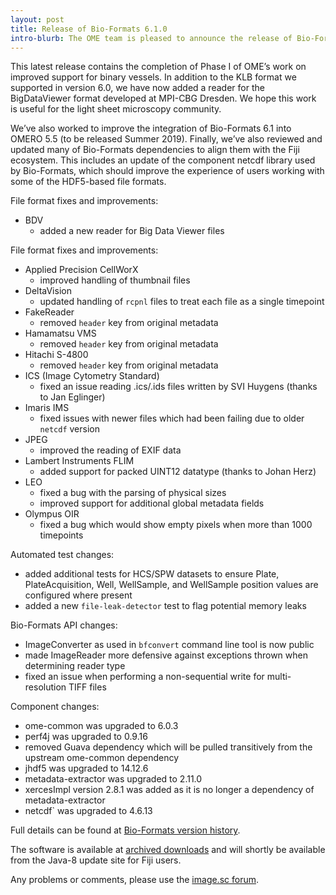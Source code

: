 ```yaml
---
layout: post
title: Release of Bio-Formats 6.1.0
intro-blurb: The OME team is pleased to announce the release of Bio-Formats 6.1.0
---
```


This latest release contains the completion of Phase I of OME’s work on improved support for binary vessels. In addition to the KLB format we supported in version 6.0, we have now added a reader for the BigDataViewer format developed at MPI-CBG Dresden. We hope this work is useful for the light sheet microscopy community.
 
We’ve also worked to improve the integration of Bio-Formats 6.1 into OMERO 5.5 (to be released Summer 2019). Finally, we’ve also reviewed and updated many of Bio-Formats dependencies to align them with the Fiji ecosystem.  This includes an update of the component netcdf library used by Bio-Formats, which should improve the experience of users working with some of the HDF5-based file formats.

 
File format fixes and improvements:

* BDV
  * added a new reader for Big Data Viewer files

File format fixes and improvements:

* Applied Precision CellWorX
  * improved handling of thumbnail files
* DeltaVision
  * updated handling of `rcpnl` files to treat each file as a single timepoint
* FakeReader
  * removed `header` key from original metadata
* Hamamatsu VMS
  * removed `header` key from original metadata
* Hitachi S-4800
  * removed `header` key from original metadata
* ICS (Image Cytometry Standard)
  * fixed an issue reading .ics/.ids files written by SVI Huygens (thanks to Jan Eglinger)
* Imaris IMS
  * fixed issues with newer files which had been failing due to older `netcdf` version
* JPEG
  * improved the reading of EXIF data
* Lambert Instruments FLIM
  * added support for packed UINT12 datatype (thanks to Johan Herz)
* LEO
  * fixed a bug with the parsing of physical sizes
  * improved support for additional global metadata fields
* Olympus OIR
  * fixed a bug which would show empty pixels when more than 1000 timepoints

Automated test changes:

* added additional tests for HCS/SPW datasets to ensure Plate, PlateAcquisition, Well, WellSample, and WellSample position values are configured where present
* added a new `file-leak-detector` test to flag potential memory leaks

Bio-Formats API changes:

* ImageConverter as used in `bfconvert` command line tool is now public
* made ImageReader more defensive against exceptions thrown when determining reader type
* fixed an issue when performing a non-sequential write for multi-resolution TIFF files

Component changes:

* ome-common was upgraded to 6.0.3
* perf4j was upgraded to 0.9.16
* removed Guava dependency which will be pulled transitively from the 
  upstream ome-common dependency
* jhdf5 was upgraded to 14.12.6
* metadata-extractor was upgraded to 2.11.0
* xercesImpl version 2.8.1 was added as it is no longer a dependency of metadata-extractor
* netcdf` was upgraded to 4.6.13

Full details can be found at [Bio-Formats version history](https://docs.openmicroscopy.org/bio-formats/6.1.0/about/whats-new.html).

The software is available at [archived downloads](https://downloads.openmicroscopy.org/bio-formats/6.1.0)
and will shortly be available from the Java-8 update site for Fiji users.

Any problems or comments, please use the [image.sc forum](https://forum.image.sc/tags/bio-formats).
